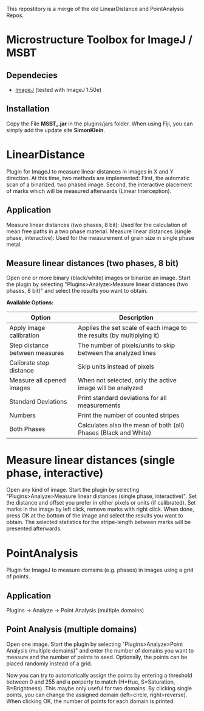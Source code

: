 This repostitory is a merge of the old LinearDistance and PointAnalysis Repos.

# Microstructure Toolbox for ImageJ / MSBT

## Dependecies
* [ImageJ](http://rsb.info.nih.gov/ij/) (tested with ImageJ 1.50e)

## Installation
Copy the File **MSBT_.jar** in the plugins/jars folder. 
When using Fiji, you can simply add the update site **SimonKlein**.

# LinearDistance
Plugin for ImageJ to measure linear distances in images in X and Y direction.
At this time, two methods are implemented: First, the automatic scan of a binarized, two phased image. Second, the interactive placement of marks which will be measured afterwards (Linear Interception).

## Application
Measure linear distances (two phases, 8 bit): Used for the calculation of mean free paths in a two phase material.
Measure linear distances (single phase, interactive): Used for the measurement of grain size in single phase metal.

## Measure linear distances (two phases, 8 bit)
Open one or more binary (black/white) images or binarize an image. Start the plugin by selecting "Plugins>Analyze>Measure linear distances (two phases, 8 bit)" and select the results you want to obtain.

**Available Options:**

Option                         |  Description
-------------------------------|----------------------------------------
Apply image calibration        | Applies the set scale of each image to the results (by multiplying it)
Step distance between measures | The number of pixels/units to skip between the analyzed lines
Calibrate step distance        | Skip units instead of pixels
Measure all opened images      | When not selected, only the active image will be analyzed
Standard Deviations            | Print standard deviations for all measurements
Numbers                        | Print the number of counted stripes
Both Phases                    | Calculates also the mean of both (all) Phases (Black and White)

# Measure linear distances (single phase, interactive)
Open any kind of image. Start the plugin by selecting "Plugins>Analyze>Measure linear distances (single phase, interactive)". Set the distance and offset you prefer in either pixels or units (if calibrated). Set marks in the image by left click, remove marks with right click. When done, press OK at the bottom of the image and select the results you want to obtain. The selected statistics for the stripe-length between marks will be presented afterwards.

# PointAnalysis
Plugin for ImageJ to measure domains (e.g. phases) in images using a grid of points.

## Application
Plugins -> Analyze -> Point Analysis (multiple domains)

## Point Analysis (multiple domains)
Open one image. Start the plugin by selecting "Plugins>Analyze>Point Analysis (multiple domains)" and enter the number of domains you want to measure and the number of points to seed. Optionally, the points can be placed randomly instead of a grid. 

Now you can try to automatically assign the points by entering a threshold between 0 and 255 and a porperty to match (H=Hue, S=Saturation, B=Brightness). This maybe only useful for two domains. By clicking single points, you can change the assigned domain (left=circle, right=reverse). When clicking OK, the number of points for each domain is printed.
